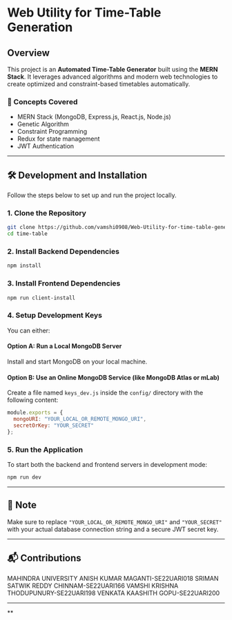 # Web Utility for Time-Table Generation


## Overview

This project is an **Automated Time-Table Generator** built using the **MERN Stack**. It leverages advanced algorithms and modern web technologies to create optimized and constraint-based timetables automatically.

### 🔧 Concepts Covered

- MERN Stack (MongoDB, Express.js, React.js, Node.js)
- Genetic Algorithm
- Constraint Programming
- Redux for state management
- JWT Authentication

---

## 🛠 Development and Installation

Follow the steps below to set up and run the project locally.

### 1. Clone the Repository

```bash
git clone https://github.com/vamshi0908/Web-Utility-for-time-table-generation.git
cd time-table
```

### 2. Install Backend Dependencies

```bash
npm install
```

### 3. Install Frontend Dependencies

```bash
npm run client-install
```

### 4. Setup Development Keys

You can either:

#### Option A: Run a Local MongoDB Server

Install and start MongoDB on your local machine.

#### Option B: Use an Online MongoDB Service (like MongoDB Atlas or mLab)

Create a file named `keys_dev.js` inside the `config/` directory with the following content:

```js
module.exports = {
  mongoURI: "YOUR_LOCAL_OR_REMOTE_MONGO_URI",
  secretOrKey: "YOUR_SECRET"
};
```

### 5. Run the Application

To start both the backend and frontend servers in development mode:

```bash
npm run dev
```

---

## 📌 Note

Make sure to replace `"YOUR_LOCAL_OR_REMOTE_MONGO_URI"` and `"YOUR_SECRET"` with your actual database connection string and a secure JWT secret key.

---

## 📬 Contributions
MAHINDRA UNIVERSITY
ANISH KUMAR MAGANTI-SE22UARI018
SRIMAN SATWIK REDDY CHINNAM-SE22UARI166
VAMSHI KRISHNA THODUPUNURY-SE22UARI198
VENKATA KAASHITH GOPU-SE22UARI200



---

**
 
